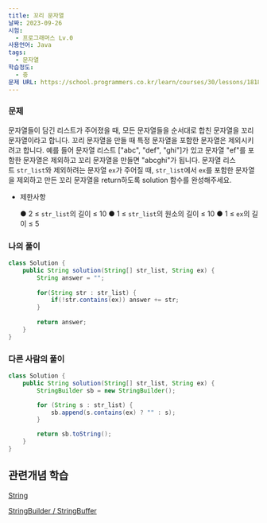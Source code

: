 ```yaml
---
title: 꼬리 문자열
날짜: 2023-09-26
시험:
  - 프로그래머스 Lv.0
사용언어: Java
tags:
  - 문자열
학습정도:
  - 중
문제 URL: https://school.programmers.co.kr/learn/courses/30/lessons/181841
---
```

### 문제

문자열들이 담긴 리스트가 주어졌을 때, 모든 문자열들을 순서대로 합친 문자열을 꼬리 문자열이라고 합니다. 꼬리 문자열을 만들 때 특정 문자열을 포함한 문자열은 제외시키려고 합니다. 예를 들어 문자열 리스트 ["abc", "def", "ghi"]가 있고 문자열 "ef"를 포함한 문자열은 제외하고 꼬리 문자열을 만들면 "abcghi"가 됩니다.
문자열 리스트 `str_list`와 제외하려는 문자열 `ex`가 주어질 때, `str_list`에서 `ex`를 포함한 문자열을 제외하고 만든 꼬리 문자열을 return하도록 solution 함수를 완성해주세요.

- 제한사항
    
    ● 2 ≤ `str_list`의 길이 ≤ 10
    ● 1 ≤ `str_list`의 원소의 길이 ≤ 10
    ● 1 ≤ `ex`의 길이 ≤ 5
    

### 나의 풀이

```java
class Solution {
    public String solution(String[] str_list, String ex) {
        String answer = "";
        
        for(String str : str_list) {
            if(!str.contains(ex)) answer += str; 
        }
        
        return answer;
    }
}
```

### 다른 사람의 풀이

```java
class Solution {
    public String solution(String[] str_list, String ex) {
        StringBuilder sb = new StringBuilder();

        for (String s : str_list) {
            sb.append(s.contains(ex) ? "" : s);
        }

        return sb.toString();
    }
}
```

## 관련개념 학습

[String](String.md)

[StringBuilder / StringBuffer](StringBuilder%20Buffer.md)
